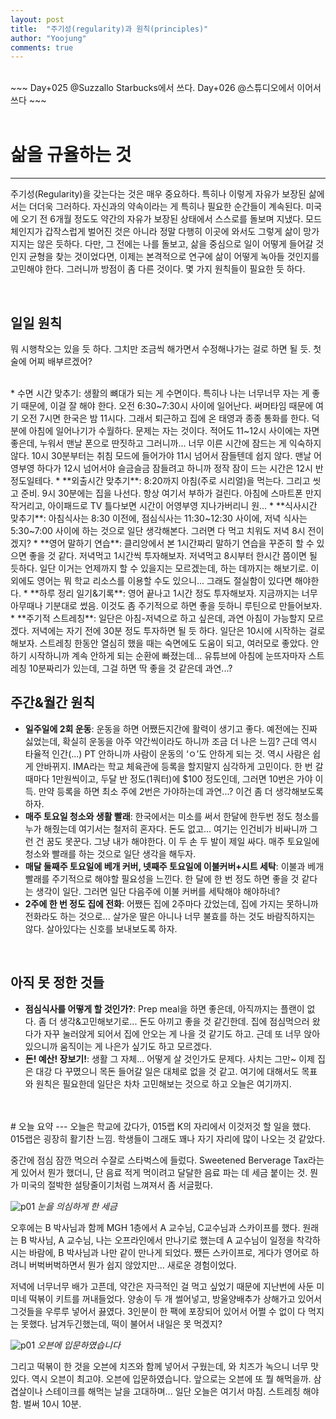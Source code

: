 ```yaml
---
layout: post
title:  "주기성(regularity)과 원칙(principles)"
author: "Yoojung"
comments: true
---
```

<br>
~~~
Day+025 @Suzzallo Starbucks에서 쓰다.
Day+026 @스튜디오에서 이어서 쓰다
~~~
<br>
<br>

# 삶을 규율하는 것
---
주기성(Regularity)을 갖는다는 것은 매우 중요하다. 특히나 이렇게 자유가 보장된 삶에서는 더더욱 그러하다. 자신과의 약속이라는 게 특히나 필요한 순간들이 계속된다. 미국에 오기 전 6개월 정도도 약간의 자유가 보장된 상태에서 스스로를 돌보며 지냈다. 모드 체인지가 갑작스럽게 벌어진 것은 아니라 정말 다행히 이곳에 와서도 그렇게 삶이 망가지지는 않은 듯하다. 다만, 그 전에는 나를 돌보고, 삶을 중심으로 일이 어떻게 들어갈 것인지 균형을 찾는 것이었다면, 이제는 본격적으로 연구에 삶이 어떻게 녹아들 것인지를 고민해야 한다. 그러니까 방점이 좀 다른 것이다. 몇 가지 원칙들이 필요한 듯 하다.

<br>

## 일일 원칙
뭐 시행착오는 있을 듯 하다. 그치만 조금씩 해가면서 수정해나가는 걸로 하면 될 듯. 첫 술에 어찌 배부르겠어?

<br>
* 수면 시간 맞추기: 생활의 뼈대가 되는 게 수면이다. 특히나 나는 너무너무 자는 게 좋기 때문에, 이걸 잘 해야 한다. 오전 6:30~7:30시 사이에 일어난다. 써머타임 때문에 여기 오전 7시면 한국은 밤 11시다. 그래서 퇴근하고 집에 온 태영과 종종 통화를 한다. 덕분에 아침에 일어나기가 수월하다. 문제는 자는 것이다. 적어도 11~12시 사이에는 자면 좋은데, 누워서 맨날 폰으로 딴짓하고 그러니까... 너무 이른 시간에 잠드는 게 익숙하지 않다. 10시 30분부터는 취침 모드에 들어가야 11시 넘어서 잠들텐데 쉽지 않다. 맨날 어영부영 하다가 12시 넘어서야 슬금슬금 잠들려고 하니까 정작 잠이 드는 시간은 12시 반 정도일테다. 
* **외출시간 맞추기**: 8:20까지 아침(주로 시리얼)을 먹는다. 그리고 씻고 준비. 9시 30분에는 집을 나선다. 항상 여기서 부하가 걸린다. 아침에 스마트폰 만지작거리고, 아이패드로 TV 틀다보면 시간이 어영부영 지나가버리니 원... 
* **식사시간 맞추기**: 아침식사는 8:30 이전에, 점심식사는 11:30~12:30 사이에, 저녁 식사는 5:30~7:00 사이에 하는 것으로 일단 생각해본다. 그러면 다 먹고 치워도 저녁 8시 전이겠지? 
* **영어 말하기 연습**: 클리앙에서 본 1시간짜리 말하기 연습을 꾸준히 할 수 있으면 좋을 것 같다. 저녁먹고 1시간씩 투자해보자. 저녁먹고 8시부터 한시간 쯤이면 될 듯하다. 일단 이거는 언제까지 할 수 있을지는 모르겠는데, 하는 데까지는 해보기로. 이외에도 영어는 뭐 학교 리소스를 이용할 수도 있으니... 그래도 절실함이 있다면 해야한다.
* **하루 정리 일기&기록**: 영어 끝나고 1시간 정도 투자해보자. 지금까지는 너무 아무때나 기분대로 썼음. 이것도 좀 주기적으로 하면 좋을 듯하니 루틴으로 만들어보자. 
* **주기적 스트레칭**: 일단은 아침-저녁으로 하고 싶은데, 과연 아침이 가능할지 모르겠다. 저녁에는 자기 전에 30분 정도 투자하면 될 듯 하다. 일단은 10시에 시작하는 걸로 해보자. 스트레칭 한동안 열심히 했을 때는 숙면에도 도움이 되고, 여러모로 좋았다. 안 하기 시작하니까 계속 안하게 되는 순환에 빠졌는데... 유튜브에 아침에 눈뜨자마자 스트레칭 10분짜리가 있는데, 그걸 하면 딱 좋을 것 같은데 과연...?

<br>

## 주간&월간 원칙
* **일주일에 2회 운동**: 운동을 하면 어쨌든지간에 활력이 생기고 좋다. 예전에는 진짜 싫었는데, 확실히 운동을 아주 약간씩이라도 하니까 조금 더 나은 느낌? 근데 역시 타율적 인간(...) PT 안하니까 사람이 운동의 ‘ㅇ’도 안하게 되는 것. 역시 사람은 쉽게 안바뀌지. IMA라는 학교 체육관에 등록을 할지말지 심각하게 고민이다. 한 번 갈때마다 1만원씩이고, 두달 반 정도(1쿼터)에 $100 정도인데, 그러면 10번은 가야 이득. 만약 등록을 하면 최소 주에 2번은 가야하는데 과연...? 이건 좀 더 생각해보도록 하자. 
* **매주 토요일 청소와 생활 빨래**: 한국에서는 미소를 써서 한달에 한두번 정도 청소를 누가 해줬는데 여기서는 철저히 혼자다. 돈도 없고... 여기는 인건비가 비싸니까 그런 건 꿈도 못꾼다. 그냥 내가 해야한다. 이 두 손 두 발이 제일 싸다. 매주 토요일에 청소와 빨래를 하는 것으로 일단 생각을  해두자.
* **매달 둘째주 토요일에 베개 커버, 넷째주 토요일에 이불커버+시트 세탁**: 이불과 베개 빨래를 주기적으로 해야할 필요성을 느낀다. 한 달에 한 번 정도 하면 좋을 것 같다는 생각이 일단. 그러면 일단 다음주에 이불 커버를 세탁해야 해야하네?
* **2주에 한 번 정도 집에 전화**: 어쨌든 집에 2주마다 갔었는데, 집에 가지는 못하니까 전화라도 하는 것으로... 살가운 딸은 아니나 너무 불효를 하는 것도 바람직하지는 않다. 살아있다는 신호를 보내보도록 하자. 

<br>

## 아직 못 정한 것들
* **점심식사를 어떻게 할 것인가?**: Prep meal을 하면 좋은데, 아직까지는 플랜이 없다. 좀 더 생각&고민해보기로... 돈도 아끼고 좋을 것 같긴한데. 집에 점심먹으러 왔다가 자꾸 눌러앉게 되어서 집에 안오는 게 나을 것 같기도 하고. 근데 또 너무 앉아있으니까 움직이는 게 나은가 싶기도 하고 모르겠다.
* **돈! 예산! 장보기!**: 생활 그 자체... 어떻게 살 것인가도 문제다. 사치는 그만~ 이제 집은 대강 다 꾸몄으니 목돈 들어갈 일은 대체로 없을 것 같고. 여기에 대해서도 목표와 원칙은 필요한데 일단은 차차 고민해보는 것으로 하고 오늘은 여기까지. 

<br>
<br>
# 오늘 요약
---
오늘은 학교에 갔다가, 015랩 K의 자리에서 이것저것 할 일을 했다. 015랩은 굉장히 활기찬 느낌. 학생들이 그래도 꽤나 자기 자리에 많이 나오는 것 같았다.

중간에 점심 잠깐 먹으러 수잘로 스타벅스에 들렀다. Sweetened Berverage Tax라는 게 있어서 뭔가 했더니, 단 음료 적게 먹이려고 달달한 음료 파는 데 세금 붙이는 것. 뭔가 미국의 절박한 설탕줄이기처럼 느껴져서 좀 서글펐다. 

![p01]({{site.url}}/assets/2018-03-20-p01.JPG)
_눈을 의심하게 한 세금_
<br>

오후에는 B 박사님과 함께 MGH 1층에서 A 교수님, C교수님과 스카이프를 했다. 원래는 B 박사님, A 교수님, 나는 오프라인에서 만나기로 했는데 A 교수님이 일정을 착각하시는 바람에, B 박사님과 나만 같이 만나게 되었다. 쨌든 스카이프로, 게다가 영어로 하려니 버벅버벅하면서 뭔가 쉽지 않았지만... 새로운 경험이었다. 

저녁에 너무너무 배가 고픈데, 약간은 자극적인 걸 먹고 싶었기 때문에 지난번에 사둔 미미네 떡볶이 키트를 꺼내들었다. 양송이 두 개 썰어넣고, 방울양배추가 상해가고 있어서 그것들을 우루루 넣어서 끓였다. 3인분이 한 팩에 포장되어 있어서 어쩔 수 없이 다 먹지는 못했다. 남겨두긴했는데, 떡이 불어서 내일은 못 먹겠지? 

![p01]({{site.url}}/assets/2018-03-20-p02.jpg)
_오븐에 입문하였습니다_
<br>

그리고 떡볶이 한 것을 오븐에 치즈와 함께 넣어서 구웠는데, 와 치즈가 녹으니 너무 맛있다. 역시 오븐이 최고야. 오븐에 입문하였습니다. 앞으로는 오븐에 또 뭘 해먹을까. 삼겹살이나 스테이크를 해먹는 날을 고대하며... 일단 오늘은 여기서 마침. 스트레칭 해야함. 벌써 10시 10분. 




